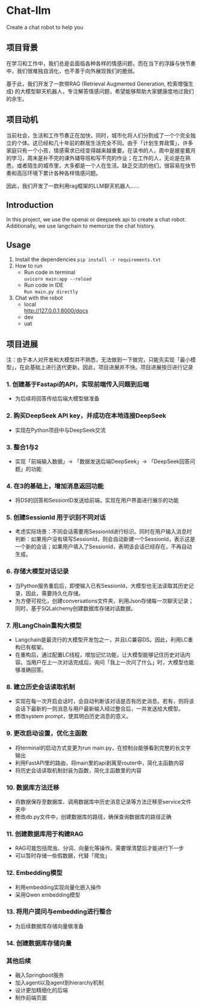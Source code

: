 # Chat-llm
Create a chat robot to help you
## 项目背景

在学习和工作中，我们总是会面临各种各样的情感问题，而在当下的浮躁与快节奏中，我们很难独自消化，也不善于向外展现我们的脆弱。

基于此，我们开发了一款带RAG (Retrieval Augmented Generation, 检索增强生成) 的大模型聊天机器人，专注解答情感问题，希望能够帮助大家健康度地过我们的余生。

## 项目动机

当前社会，生活和工作节奏正在加快，同时，城市化将人们分割成了一个个完全独立的个体。这已经和几十年前的群居生活完全不同。由于「计划生育政策」，许多家庭只有一个小孩，情感需求已经变得越来越重要。在读书的人，周中是披星戴月的学习，周末是补不完的课外辅导班和写不完的作业；在工作的人，无论是在熟悉，或者陌生的城市里，大多都是一个人在生活。缺乏交流的他们，很容易在快节奏和高压环境下累计各种各样情感问题。

因此，我们开发了一款利用rag框架的LLM聊天机器人……

## Introduction
In this project, we use the openai or deepseek api to create a chat robot. 
Additionally, we use langchain to memorize the chat history.
## Usage
1. Install the dependencies
`pip install -r requirements.txt`
2. How to run
   - Run code in terminal  
   ``
   uvicorn main:app --reload
   ``
   - Run code in IDE  
   ``
   Run main.py directly
   ``
3. Chat with the robot
   - local  
   http://127.0.0.1:8000/docs
   - dev
   - uat

## 项目进展
注：由于本人对开发和大模型并不熟悉，无法做到一下做完，只能先实现「最小模型」，在此基础上进行迭代更新。因此，项目进展并不快。项目进展按日进行记录

### 1. 创建基于Fastapi的API，实现前端传入问题到后端

- 为后续将回答传给后端大模型做准备

### 2. 购买DeepSeek API key，并成功在本地连接DeepSeek

- 实现在Python项目中与DeepSeek交流

### 3. 整合1与2

- 实现「前端输入数据」→ 「数据发送后端DeepSeek」→ 「DeepSeek回答问题」的功能

### 4. 在3的基础上，增加消息返回功能

- 将DS的回答和SessionID发送给前端，实现在用户界面进行展示的功能

### 5. 创建SessionId 用于识别不同对话

- 考虑实际场景：不同会话需要用SessionId进行标识。同时在用户输入消息时判断：如果用户没有填写SessionId，则会自动新建一个SessionId，表示这是一个新的会话；如果用户填入了SessionId，表明该会话已经存在，不再自动生成。

### 6. 存储大模型对话记录

- 当Python服务重启后，即使输入已有SessionId，大模型也无法读取其历史记录，因此，需要持久化存储。
- 为方便可视化，创建conversations文件夹，利用Json存储每一次聊天记录；同时，基于SQLalchemy创建数据库存储对话数据。

### 7.  用LangChain重构大模型

- Langchain是最流行的大模型开发包之一，并且LC兼容DS。因此，利用LC重构已有框架。
- 在重构后，通过配置LC线程，增加记忆功能，让大模型能够记住历史对话内容。当用户在上一次对话完成后，询问「我上一次问了什么」时，大模型也能够准确回答。

### 8. 建立历史会话读取机制

- 实现在每一次开启会话时，会自动判断该对话是否有历史消息。若有，则将该会话下最新的一则消息与用户最新输入经过整合后，一并发送给大模型。
- 修改system prompt，使其明白历史消息的意义。

### 9. 更改启动设置，优化主函数

- 将terminal的启动方式变更为run main.py，在控制台能够看到完整的长文字输出
- 利用FastAPI里的路由，将main里的api剥离至router中，简化主函数内容
- 将历史会话读取机制封装为函数，简化主函数里的内容

### 10. 数据库方法迁移

- 将数据保存至数据库、调用数据库中历史消息记录等方法迁移至service文件夹中
- 修改db.py文件中，创建数据库的路径，确保查询数据库的路径正确

### 11. 创建数据库用于构建RAG

- RAG可能包括爬虫、分词、向量化等操作。需要理清楚后才能进行下一步
- 可以暂时存储一些假数据，代替「爬虫」

### 12. Embedding模型

- 利用embedding实现向量化嵌入操作
- 采用Qwen embedding模型

### 13. 将用户提问与embedding进行整合
- 为后续数据库存储向量做准备

### 14. 创建数据库存储向量

### 其他后续

- 融入Springboot服务
- 加入agent以及agent到hierarchy机制
- 设计更加精细化的后端
- 制作前端页面